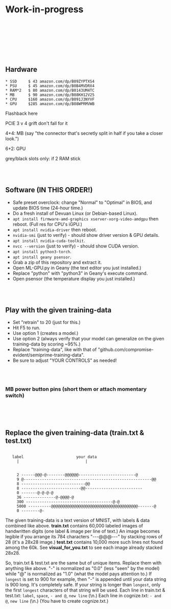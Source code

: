 # Work-in-progress

<p align="center">
  <img src="">
</p>

<br>
<br>

<p align="center">
  <img src="">
</p>

<br>
<br>

## Hardware

```text
* SSD     $ 43 amazon.com/dp/B09ZYPTXS4
* PSU     $ 45 amazon.com/dp/B0B4MVDRX4
* RAM*2   $ 80 amazon.com/dp/B0143UM4TC
* MB      $ 90 amazon.com/dp/B08KH12V25
* CPU     $160 amazon.com/dp/B091J3NYVF
* GPU     $285 amazon.com/dp/B08WPRMVWB
```

Flashback here

PCIE 3 v 4 grift don't fall for it

4+4: MB  (say "the connector that's secretly split in half if you take a closer look.")

6+2: GPU

grey/black slots only: if 2 RAM stick

<br>
<br>

## Software (IN THIS ORDER!)

* Safe preset overclock: change "Normal" to "Optimal" in BIOS, and update BIOS time (24-hour time.)
* Do a fresh install of Devuan Linux (or Debian-based Linux).
* ```apt install firmware-amd-graphics xserver-xorg-video-amdgpu``` then reboot. (Full res for CPU's iGPU.)
* ```apt install nvidia-driver``` then reboot.
* ```nvidia-smi``` (just to verify) - should show driver version & GPU details.
* ```apt install nvidia-cuda-toolkit```.
* ```nvcc --version``` (just to verify) - should show CUDA version.
* ```apt install python3-torch```.
* ```apt install geany psensor```.
* Grab a zip of this repository and extract it.
* Open ML-GPU.py in Geany (the text editor you just installed.)
* Replace "python" with "python3" in Geany's execute command.
* Open psensor (the temperature display you just installed.)

<br>
<br>

## Play with the given training-data

* Set "retrain" to 20 (just for this.)
* Hit F5 to run.
* Use option 1 (creates a model.)
* Use option 2 (always verify that your model can generalize on the given training-data by scoring ~95%.)
* Replace "training-data", like with that of "github.com/compromise-evident/semiprime-training-data".
* Be sure to adjust "YOUR CONTROLS" as needed!

<br>
<br>

### MB power button pins (short them or attach momentary switch)

<p align="center">
  <img src="">
</p>

<br>
<br>

## Replace the given training-data (train.txt & test.txt)

```text

   label                       your data
     |                             |


     2 ------@@@-@--------@@@@@@-------------------------@
     9 @--------------------------------------------------------@@
     8 ----------------------------@@
     8 --------------------------@@-------------------------
     0 -------@-@-@-@
     36 --------------@-@@@@-@
     300 --------------------------------------@-@
     5000 ----------@@@@@@@@@@@@@@@@@@@@@@@@@@@@@@@@@@@@@@-------@
     0 --------@-

```

The given training-data is a text version of MNIST, with labels & data combined like above.
**train.txt** contains 60,000 labeled images of handwritten digits
(one label & image per line of text.) An image becomes legible if you arrange
its 784 characters "---@@@---" by stacking rows of 28 (it's a 28x28 image.)
**test.txt** contains 10,000 more such lines not found among the 60k.
See **visual_for_you.txt** to see each image
already stacked 28x28.

So, train.txt & test.txt are the same but of unique items.
Replace them with anything like above.
"-" is normalized as "0.0" (less "seen" by the model)
while "@" is normalized as "1.0" (what the model pays attention to.)
If ```longest``` is set to 900 for example,
then "-" is appended until your data string is 900 long.
It's completely safe. If your string is longer than ```longest```,
only the first ```longest``` characters of that string will be used.
Each line in train.txt & test.txt: ```label```, ```space```, ```- and @```, ```new line``` (\n.)
Each line in cognize.txt: ```- and @```, ```new line``` (\n.)
(You have to create cognize.txt.)
